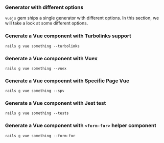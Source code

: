 ### Generator with different options

`vuejs` gem ships a single generator with different options. 
In this section, we will take a look at some different options. 

### Generate a Vue component with Turbolinks support
```
rails g vue something --turbolinks
```

### Generate a Vue component with Vuex
```
rails g vue something --vuex
```

### Generate a Vue compoennt with Specific Page Vue 
```
rails g vue something --spv
```

### Generate a Vue component with Jest test
```
rails g vue something --tests
```

### Generate a Vue component with `<form-for>` helper component
```
rails g vue something --form-for
```